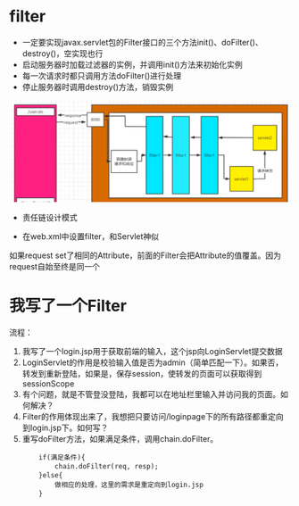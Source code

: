 # filter

- 一定要实现javax.servlet包的Filter接口的三个方法init()、doFilter()、destroy()，空实现也行
- 启动服务器时加载过滤器的实例，并调用init()方法来初始化实例
- 每一次请求时都只调用方法doFilter()进行处理
- 停止服务器时调用destroy()方法，销毁实例

![Filter图解.png](../../res/imgs/Filter图解.png)

- 责任链设计模式

- 在web.xml中设置filter，和Servlet神似 


如果request set了相同的Attribute，前面的Filter会把Attribute的值覆盖。因为request自始至终是同一个

# 我写了一个Filter
流程：
1. 我写了一个login.jsp用于获取前端的输入，这个jsp向LoginServlet提交数据
2. LoginServlet的作用是校验输入值是否为admin（简单匹配一下）。如果否，转发到重新登陆，如果是，保存session，使转发的页面可以获取得到sessionScope
3. 有个问题，就是不管登没登陆，我都可以在地址栏里输入并访问我的页面。如何解决？
4. Filter的作用体现出来了，我想把只要访问/loginpage下的所有路径都重定向到login.jsp下。如何写？
5. 重写doFilter方法，如果满足条件，调用chain.doFilter。
    ```
        if(满足条件){
            chain.doFilter(req, resp);
        }else{
            做相应的处理，这里的需求是重定向到login.jsp
        }
    ```